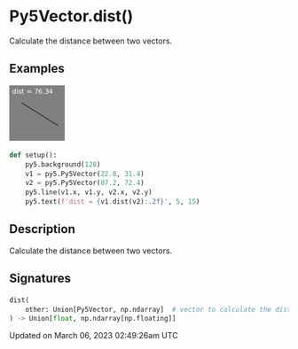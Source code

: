 # Py5Vector.dist()

Calculate the distance between two vectors.

## Examples

<div class="example-table">

<div class="example-row"><div class="example-cell-image">

![example picture for dist()](/images/reference/Py5Vector_dist_0.png)

</div><div class="example-cell-code">

```python
def setup():
    py5.background(128)
    v1 = py5.Py5Vector(22.8, 31.4)
    v2 = py5.Py5Vector(87.2, 72.4)
    py5.line(v1.x, v1.y, v2.x, v2.y)
    py5.text(f'dist = {v1.dist(v2):.2f}', 5, 15)
```

</div></div>

</div>

## Description

Calculate the distance between two vectors.

## Signatures

```python
dist(
    other: Union[Py5Vector, np.ndarray]  # vector to calculate the distance from
) -> Union[float, np.ndarray[np.floating]]
```

Updated on March 06, 2023 02:49:26am UTC
